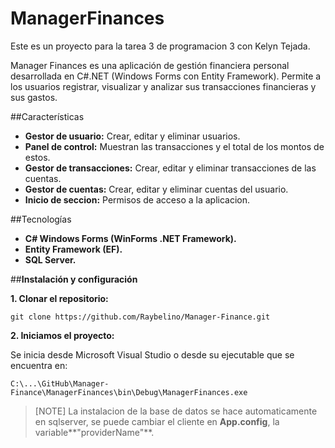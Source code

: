 # ManagerFinances  
Este es un proyecto para la tarea 3 de programacion 3 con Kelyn Tejada.

Manager Finances es una aplicación de gestión financiera personal desarrollada en C#.NET (Windows Forms con Entity Framework). Permite a los usuarios registrar, visualizar y analizar sus transacciones financieras y sus gastos.  

##Características
- **Gestor de usuario:** Crear, editar y eliminar usuarios.  
- **Panel de control:** Muestran las transacciones y el total de los montos de estos.  
- **Gestor de transacciones:** Crear, editar y eliminar transacciones de las cuentas.  
- **Gestor de cuentas:** Crear, editar y eliminar cuentas del usuario.  
- **Inicio de seccion:** Permisos de acceso a la aplicacion.  

##Tecnologías 
- **C# Windows Forms (WinForms .NET Framework).**  
- **Entity Framework (EF).**  
- **SQL Server.** 

##**Instalación y configuración**  

**1. Clonar el repositorio:**  
```
git clone https://github.com/Raybelino/Manager-Finance.git
```
**2. Iniciamos el proyecto:**

Se inicia desde Microsoft Visual Studio o desde su ejecutable que se encuentra en:

`C:\...\GitHub\Manager-Finance\ManagerFinances\bin\Debug\ManagerFinances.exe`

> [NOTE]
> La instalacion de la base de datos se hace automaticamente en sqlserver, se puede cambiar el cliente en **App.config**, la variable**"providerName"**.
